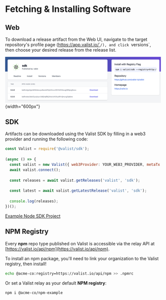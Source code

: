 # Fetching & Installing Software

## Web

To download a release artifact from the Web UI, navigate to the target repository's profile page (https://app.valist.io/`<orgName>`/`<repoName>`), and click `versions`, then choose your desired release from the release list.

![valist-release-page](img/valist-release-page.png){width="600px"}

## SDK

Artifacts can be downloaded using the Valist SDK by filling in a web3 provider and running the following code:

```javascript
const Valist = require('@valist/sdk');

(async () => {
  const valist = new Valist({ web3Provider: YOUR_WEB3_PROVIDER, metaTx: false });
  await valist.connect();

  const releases = await valist.getReleases('valist', 'sdk');

  const latest = await valist.getLatestRelease('valist', 'sdk');

  console.log(releases);
})();
```

[Example Node SDK Project](https://github.com/valist-io/example-projects/tree/main/sdk-node)

## NPM Registry

Every **npm** repo type published on Valist is accessible via the relay API at [https://valist.io/api/npm](https://valist.io/api/npm).

To install an npm package, you'll need to link your organization to the Valist registry, then install!

```bash
echo @acme-co:registry=https://valist.io/api/npm >> .npmrc
```

Or set a Valist relay as your default **NPM registry**:

```bash
npm i @acme-co/npm-example
```
